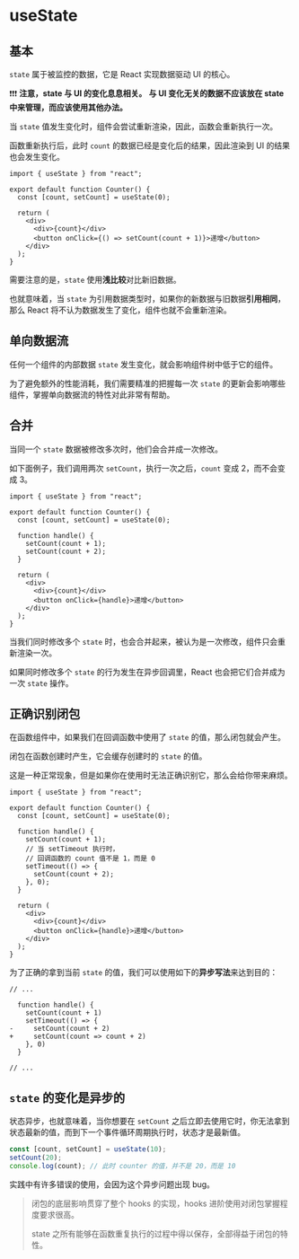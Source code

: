 # useState

## 基本

`state` 属于被监控的数据，它是 React 实现数据驱动 UI 的核心。

:exclamation::exclamation::exclamation: **注意，state 与 UI 的变化息息相关。**
**与 UI 变化无关的数据不应该放在 state 中来管理，而应该使用其他办法。**

当 `state` 值发生变化时，组件会尝试重新渲染，因此，函数会重新执行一次。

函数重新执行后，此时 `count` 的数据已经是变化后的结果，因此渲染到 UI 的结果也会发生变化。

```tsx
import { useState } from "react";

export default function Counter() {
  const [count, setCount] = useState(0);

  return (
    <div>
      <div>{count}</div>
      <button onClick={() => setCount(count + 1)}>递增</button>
    </div>
  );
}
```

需要注意的是，`state` 使用**浅比较**对比新旧数据。

也就意味着，当 `state` 为引用数据类型时，如果你的新数据与旧数据**引用相同**，那么 React 将不认为数据发生了变化，组件也就不会重新渲染。

## 单向数据流

任何一个组件的内部数据 `state` 发生变化，就会影响组件树中低于它的组件。

为了避免额外的性能消耗，我们需要精准的把握每一次 `state` 的更新会影响哪些组件，掌握单向数据流的特性对此非常有帮助。

## 合并

当同一个 `state` 数据被修改多次时，他们会合并成一次修改。

如下面例子，我们调用两次 `setCount`，执行一次之后，`count` 变成 2，而不会变成 3。

```tsx
import { useState } from "react";

export default function Counter() {
  const [count, setCount] = useState(0);

  function handle() {
    setCount(count + 1);
    setCount(count + 2);
  }

  return (
    <div>
      <div>{count}</div>
      <button onClick={handle}>递增</button>
    </div>
  );
}
```

当我们同时修改多个 `state` 时，也会合并起来，被认为是一次修改，组件只会重新渲染一次。

如果同时修改多个 `state` 的行为发生在异步回调里，React 也会把它们合并成为一次 `state` 操作。

## 正确识别闭包

在函数组件中，如果我们在回调函数中使用了 `state` 的值，那么闭包就会产生。

闭包在函数创建时产生，它会缓存创建时的 `state` 的值。

这是一种正常现象，但是如果你在使用时无法正确识别它，那么会给你带来麻烦。

```tsx
import { useState } from "react";

export default function Counter() {
  const [count, setCount] = useState(0);

  function handle() {
    setCount(count + 1);
    // 当 setTimeout 执行时，
    // 回调函数的 count 值不是 1，而是 0
    setTimeout(() => {
      setCount(count + 2);
    }, 0);
  }

  return (
    <div>
      <div>{count}</div>
      <button onClick={handle}>递增</button>
    </div>
  );
}
```

为了正确的拿到当前 `state` 的值，我们可以使用如下的**异步写法**来达到目的：

<!-- prettier-ignore -->
```tsx
// ...

  function handle() {
    setCount(count + 1)
    setTimeout(() => {
-     setCount(count + 2)
+     setCount(count => count + 2)
    }, 0)
  }

// ...
```

## `state` 的变化是异步的

状态异步，也就意味着，当你想要在 `setCount` 之后立即去使用它时，你无法拿到状态最新的值，而到下一个事件循环周期执行时，状态才是最新值。

```ts
const [count, setCount] = useState(10);
setCount(20);
console.log(count); // 此时 counter 的值，并不是 20，而是 10
```

实践中有许多错误的使用，会因为这个异步问题出现 bug。

> 闭包的底层影响贯穿了整个 hooks 的实现，hooks 进阶使用对闭包掌握程度要求很高。
>
> state 之所有能够在函数重复执行的过程中得以保存，全部得益于闭包的特性。
